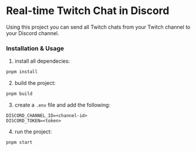 # Real-time Twitch Chat in Discord

Using this project you can send all Twitch chats from your Twitch channel to your Discord channel.

### Installation & Usage

1. install all dependecies:

```bash
pnpm install
```

2. build the project:

```bash
pnpm build
```

3. create a `.env` file and add the following:

```env
DISCORD_CHANNEL_ID=<channel-id>
DISCORD_TOKEN=<token>
```

4. run the project:

```bash
pnpm start
```
